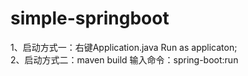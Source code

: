 # simple-springboot
1、启动方式一：右键Application.java Run as applicaton;  
2、启动方式二：maven build 输入命令：spring-boot:run